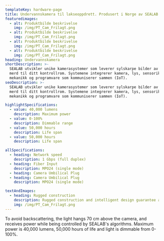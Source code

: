 ```yaml
---
templateKey: hardware-page
title: Undervannskamera til lakseoppdrett. Produsert i Norge av SEALAB
featuredimages: 
  - alt: Produktbilde beskrivelse
    img: /img/PT_Cam_Frilagt.png
  - alt: Produktbilde beskrivelse
    img: /img/PT_Cam_Frilagt.png
  - alt: Produktbilde beskrivelse
    img: /img/PT_Cam_Frilagt.png
  - alt: Produktbilde beskrivelse
    img: /img/PT_Cam_Frilagt.png
heading: Undervannskamera
shortDescription: >-
  SEALAB utvikler unike kamerasystemer som leverer sylskarpe bilder av laks og
  merd til ditt kontrollrom. Systemene integrerer kamera, lys, sensorikk,
  mekanikk og programvare som kommuniserer sammen (IoT).
seoDescription: >-
  SEALAB utvikler unike kamerasystemer som leverer sylskarpe bilder av laks og
  merd til ditt kontrollrom. Systemene integrerer kamera, lys, sensorikk,
  mekanikk og programvare som kommuniserer sammen (IoT).

highlightSpecifications:
  - value: 40,000 lumens
    description: Maximum power
  - value: 0-100%
    description: Dimmable range
  - value: 50,000 hours
    description: Life span
  - value: 50,000 hours
    description: Life span

allSpecifications:
  - heading: Network speed
    description: 1 Gbps (full duplex)
  - heading: Fiber Input
    description: MPO24 (single mode)
  - heading: Camera Umbilical Plug
  - heading: Camera Umbilical Plug
    description: MPO24 (single mode)

textAndImages:
  - heading: Rugged construction
    description: Rugged construction and intelligent design guarantee a long life with minimal maintenance.
    img: /img/PT_Cam_Frilagt.png
---
```


To avoid backscattering, the light hangs 70 cm above the camera, and receives power while being controlled by SEALAB's algorithms. Maximum power is 40,000 lumens, 50,000 hours of life and light is dimmable from 0-100%.
